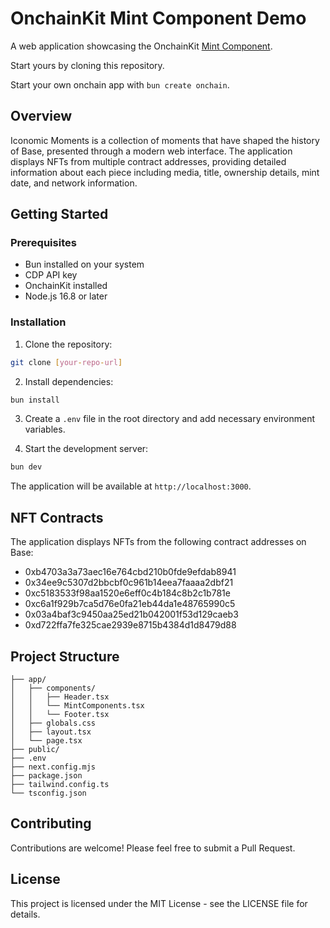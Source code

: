 # OnchainKit Mint Component Demo

A web application showcasing the OnchainKit [Mint Component](https://onchainkit.xyz/nft/nft).

Start yours by cloning this repository. 

Start your own onchain app with `bun create onchain`. 

## Overview

Iconomic Moments is a collection of moments that have shaped the history of Base, presented through a modern web interface. The application displays NFTs from multiple contract addresses, providing detailed information about each piece including media, title, ownership details, mint date, and network information.


## Getting Started

### Prerequisites

- Bun installed on your system
- CDP API key
- OnchainKit installed
- Node.js 16.8 or later

### Installation

1. Clone the repository:
```bash
git clone [your-repo-url]
```

2. Install dependencies:
```bash
bun install
```

3. Create a `.env` file in the root directory and add necessary environment variables.

4. Start the development server:
```bash
bun dev
```

The application will be available at `http://localhost:3000`.

## NFT Contracts

The application displays NFTs from the following contract addresses on Base:

- 0xb4703a3a73aec16e764cbd210b0fde9efdab8941
- 0x34ee9c5307d2bbcbf0c961b14eea7faaaa2dbf21
- 0xc5183533f98aa1520e6eff0c4b184c8b2c1b781e
- 0xc6a1f929b7ca5d76e0fa21eb44da1e48765990c5
- 0x03a4baf3c9450aa25ed21b042001f53d129caeb3
- 0xd722ffa7fe325cae2939e8715b4384d1d8479d88

## Project Structure

```
├── app/
│   ├── components/
│   │   ├── Header.tsx
│   │   └── MintComponents.tsx
│   │   └── Footer.tsx
│   ├── globals.css
│   ├── layout.tsx
│   └── page.tsx
├── public/
├── .env
├── next.config.mjs
├── package.json
├── tailwind.config.ts
└── tsconfig.json
```

## Contributing

Contributions are welcome! Please feel free to submit a Pull Request.

## License

This project is licensed under the MIT License - see the LICENSE file for details.

